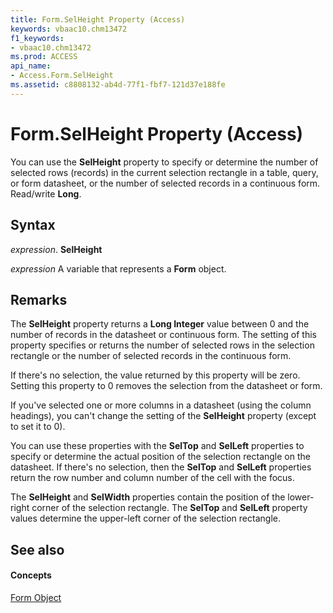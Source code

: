 ```yaml
---
title: Form.SelHeight Property (Access)
keywords: vbaac10.chm13472
f1_keywords:
- vbaac10.chm13472
ms.prod: ACCESS
api_name:
- Access.Form.SelHeight
ms.assetid: c8808132-ab4d-77f1-fbf7-121d37e188fe
---
```



# Form.SelHeight Property (Access)

You can use the  **SelHeight** property to specify or determine the number of selected rows (records) in the current selection rectangle in a table, query, or form datasheet, or the number of selected records in a continuous form. Read/write **Long**.


## Syntax

 _expression_. **SelHeight**

 _expression_ A variable that represents a **Form** object.


## Remarks

The  **SelHeight** property returns a **Long Integer** value between 0 and the number of records in the datasheet or continuous form. The setting of this property specifies or returns the number of selected rows in the selection rectangle or the number of selected records in the continuous form.

If there's no selection, the value returned by this property will be zero. Setting this property to 0 removes the selection from the datasheet or form.

If you've selected one or more columns in a datasheet (using the column headings), you can't change the setting of the  **SelHeight** property (except to set it to 0).

You can use these properties with the  **SelTop** and **SelLeft** properties to specify or determine the actual position of the selection rectangle on the datasheet. If there's no selection, then the **SelTop** and **SelLeft** properties return the row number and column number of the cell with the focus.

The  **SelHeight** and **SelWidth** properties contain the position of the lower-right corner of the selection rectangle. The **SelTop** and **SelLeft** property values determine the upper-left corner of the selection rectangle.


## See also


#### Concepts


[Form Object](form-object-access.md)


